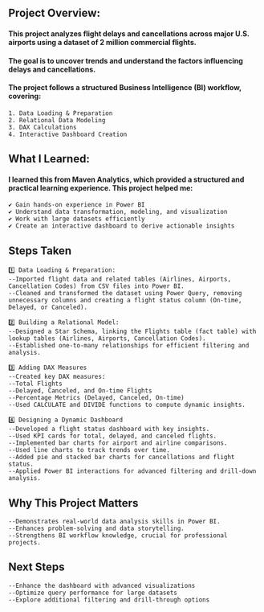 ## Project Overview:
#### This project analyzes flight delays and cancellations across major U.S. airports using a dataset of 2 million commercial flights.
#### The goal is to uncover trends and understand the factors influencing delays and cancellations. 
#### The project follows a structured Business Intelligence (BI) workflow, covering:
    1. Data Loading & Preparation
    2. Relational Data Modeling
    3. DAX Calculations
    4. Interactive Dashboard Creation

## What I Learned:
#### I learned this from Maven Analytics, which provided a structured and practical learning experience. This project helped me:
    ✔ Gain hands-on experience in Power BI
    ✔ Understand data transformation, modeling, and visualization
    ✔ Work with large datasets efficiently
    ✔ Create an interactive dashboard to derive actionable insights

## Steps Taken
    1️⃣ Data Loading & Preparation:
    --Imported flight data and related tables (Airlines, Airports, Cancellation Codes) from CSV files into Power BI.
    --Cleaned and transformed the dataset using Power Query, removing unnecessary columns and creating a flight status column (On-time, Delayed, or Canceled).
    
    2️⃣ Building a Relational Model:
    --Designed a Star Schema, linking the Flights table (fact table) with lookup tables (Airlines, Airports, Cancellation Codes).
    --Established one-to-many relationships for efficient filtering and analysis.
    
    3️⃣ Adding DAX Measures
    --Created key DAX measures:
    --Total Flights
    --Delayed, Canceled, and On-time Flights
    --Percentage Metrics (Delayed, Canceled, On-time)
    --Used CALCULATE and DIVIDE functions to compute dynamic insights.
    
    4️⃣ Designing a Dynamic Dashboard
    --Developed a flight status dashboard with key insights.
    --Used KPI cards for total, delayed, and canceled flights.
    --Implemented bar charts for airport and airline comparisons.
    --Used line charts to track trends over time.
    --Added pie and stacked bar charts for cancellations and flight status.
    --Applied Power BI interactions for advanced filtering and drill-down analysis.

## Why This Project Matters
    --Demonstrates real-world data analysis skills in Power BI.
    --Enhances problem-solving and data storytelling.
    --Strengthens BI workflow knowledge, crucial for professional projects.

## Next Steps
    --Enhance the dashboard with advanced visualizations
    --Optimize query performance for large datasets
    --Explore additional filtering and drill-through options
